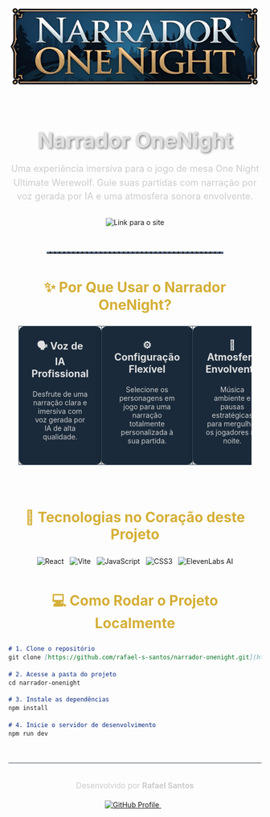 <div align="center">

  <img src="./public/logo.png" alt="Logo do Narrador OneNight" width="500" style="margin-bottom: 20px;">

  <h1 style="font-size: 3em; font-weight: 700; color: #E0E0E0; text-shadow: 2px 2px 4px rgba(0,0,0,0.5); margin-bottom: 10px;">
    Narrador OneNight
  </h1>

  <p style="font-size: 1.3em; color: #CCCCCC; max-width: 700px; line-height: 1.5; margin-bottom: 30px;">
    Uma experiência imersiva para o jogo de mesa One Night Ultimate Werewolf.
    Guie suas partidas com narração por voz gerada por IA e uma atmosfera sonora envolvente.
  </p>

  <p>
    <a href="https://narradoronenight.vercel.app" target="_blank" style="text-decoration: none;">
      <img src="https://img.shields.io/badge/Acessar%20Projeto-Visitar%20Site-1a2a3a?style=for-the-badge&logo=vercel&logoColor=white&cacheSeconds=3600" alt="Link para o site">
    </a>
  </p>

  <!--
  <img src="https://i.imgur.com/screenshot.png" alt="Screenshot da aplicação Narrador OneNight" width="90%" style="border-radius: 12px; box-shadow: 0 8px 16px rgba(0,0,0,0.4); margin-top: 40px; margin-bottom: 40px;">
  -->

  <hr style="width: 70%; border: none; border-top: 3px dashed #556B8D; margin: 50px auto;">

</div>

<div style="max-width: 900px; margin: auto; padding: 0 20px;">

  <h2 style="font-size: 2em; color: #D4AF37; margin-bottom: 25px; text-align: center;">
    ✨ Por Que Usar o Narrador OneNight?
  </h2>

  <table align="center" style="width:100%; border:none; border-spacing: 20px;">
    <tr>
      <td width="33%" style="background-color: #1a2a3a; border-radius: 10px; padding: 25px; vertical-align: top; text-align: center; box-shadow: 0 4px 8px rgba(0,0,0,0.3); border: 1px solid #3a4a5a;">
        <h3 style="color: #E0E0E0; margin-top: 0; font-size: 1.4em;">🗣️ Voz de IA Profissional</h3>
        <p style="color: #CCCCCC; font-size: 1em;">Desfrute de uma narração clara e imersiva com voz gerada por IA de alta qualidade.</p>
      </td>
      <td width="33%" style="background-color: #1a2a3a; border-radius: 10px; padding: 25px; vertical-align: top; text-align: center; box-shadow: 0 4px 8px rgba(0,0,0,0.3); border: 1px solid #3a4a5a;">
        <h3 style="color: #E0E0E0; margin-top: 0; font-size: 1.4em;">⚙️ Configuração Flexível</h3>
        <p style="color: #CCCCCC; font-size: 1em;">Selecione os personagens em jogo para uma narração totalmente personalizada à sua partida.</p>
      </td>
      <td width="33%" style="background-color: #1a2a3a; border-radius: 10px; padding: 25px; vertical-align: top; text-align: center; box-shadow: 0 4px 8px rgba(0,0,0,0.3); border: 1px solid #3a4a5a;">
        <h3 style="color: #E0E0E0; margin-top: 0; font-size: 1.4em;">🌙 Atmosfera Envolvente</h3>
        <p style="color: #CCCCCC; font-size: 1em;">Música ambiente e pausas estratégicas para mergulhar os jogadores na noite.</p>
      </td>
    </tr>
  </table>

  <br><br> <h2 style="font-size: 2em; color: #D4AF37; margin-bottom: 25px; text-align: center;">
    🚀 Tecnologias no Coração deste Projeto
  </h2>
  <p align="center" style="margin-bottom: 50px;">
    <img src="https://img.shields.io/badge/React-20232A?style=for-the-badge&logo=react&logoColor=61DAFB" alt="React"> &nbsp;
    <img src="https://img.shields.io/badge/Vite-646CFF?style=for-the-badge&logo=vite&logoColor=white" alt="Vite"> &nbsp;
    <img src="https://img.shields.io/badge/JavaScript-F7DF1E?style=for-the-badge&logo=javascript&logoColor=black" alt="JavaScript"> &nbsp;
    <img src="https://img.shields.io/badge/CSS3-1572B6?style=for-the-badge&logo=css3&logoColor=white" alt="CSS3"> &nbsp;
    <img src="https://img.shields.io/badge/AI%20Voice-ElevenLabs-556B8D?style=for-the-badge&logo=openai&logoColor=white" alt="ElevenLabs AI">
  </p>


  <h2 style="font-size: 2em; color: #D4AF37; margin-bottom: 25px; text-align: center;">
    💻 Como Rodar o Projeto Localmente
  </h2>

</div>

```markdown
# 1. Clone o repositório
git clone [https://github.com/rafael-s-santos/narrador-onenight.git](https://github.com/rafael-s-santos/narrador-onenight.git)

# 2. Acesse a pasta do projeto
cd narrador-onenight

# 3. Instale as dependências
npm install

# 4. Inicie o servidor de desenvolvimento
npm run dev
```
<div align="center" style="margin-top: 50px; border-top: 1px solid #3a4a5a; padding-top: 20px;">
    <p style="font-size: 1.1em; color: #CCCCCC; margin-bottom: 20px;">
        Desenvolvido por <strong>Rafael Santos</strong>
    </p>
    <p>
        <a href="[https://github.com/rafael-s-santos](https://github.com/rafael-s-santos)" target="_blank">
        <img src="[https://img.shields.io/badge/GitHub-1a2a3a?style=for-the-badge&logo=github&logoColor=white](https://img.shields.io/badge/GitHub-1a2a3a?style=for-the-badge&logo=github&logoColor=white)" alt="GitHub Profile">
        </a>
    &nbsp;&nbsp;
    </p>
</div>